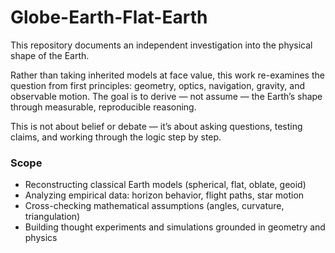 # Globe-Earth-Flat-Earth
This repository documents an independent investigation into the physical shape of the Earth.

Rather than taking inherited models at face value, this work re-examines the question from first principles: geometry, optics, navigation, gravity, and observable motion. 
The goal is to derive — not assume — the Earth’s shape through measurable, reproducible reasoning.

This is not about belief or debate — it’s about asking questions, testing claims, and working through the logic step by step.

### Scope

- Reconstructing classical Earth models (spherical, flat, oblate, geoid)  
- Analyzing empirical data: horizon behavior, flight paths, star motion  
- Cross-checking mathematical assumptions (angles, curvature, triangulation)  
- Building thought experiments and simulations grounded in geometry and physics

